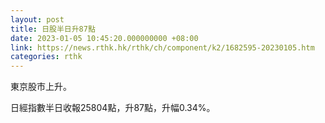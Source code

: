 ```yaml
---
layout: post
title: 日股半日升87點
date: 2023-01-05 10:45:20.000000000 +08:00
link: https://news.rthk.hk/rthk/ch/component/k2/1682595-20230105.htm
categories: rthk
---
```


東京股市上升。

日經指數半日收報25804點，升87點，升幅0.34%。 
